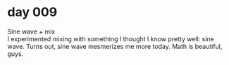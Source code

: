 # day 009
Sine wave + mix<br>
I experimented mixing with something I thought I know pretty well: sine wave. Turns out, sine wave mesmerizes me more today. Math is beautiful, guys.